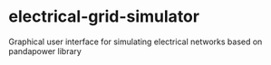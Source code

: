 # electrical-grid-simulator
Graphical user interface for simulating electrical networks based on pandapower library
